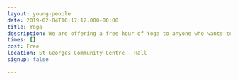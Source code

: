 ```yaml
---
layout: young-people
date: 2019-02-04T16:17:12.000+00:00
title: Yoga
description: We are offering a free hour of Yoga to anyone who wants to join in.
times: []
cost: Free
location: St Georges Community Centre - Hall
signup: false

---
```

